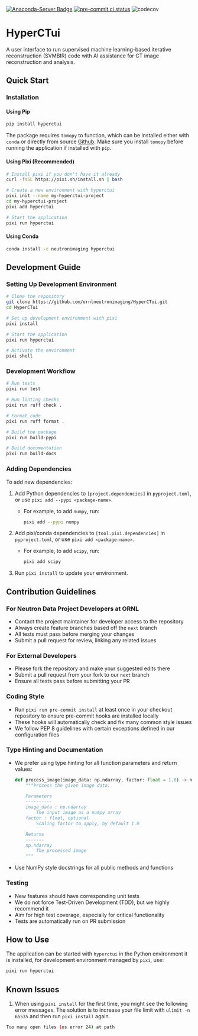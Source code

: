 [![Anaconda-Server Badge](https://anaconda.org/neutronimaging/hyperctui/badges/version.svg)](https://anaconda.org/neutronimaging/hyperctui)
[![pre-commit.ci status](https://results.pre-commit.ci/badge/github/ornlneutronimaging/HyperCTui/next.svg)](https://results.pre-commit.ci/latest/github/ornlneutronimaging/HyperCTui/next)
![codecov](https://codecov.io/gh/ornlneutronimaging/HyperCTui/graph/badge.svg?token=OcQABZITUc)

# HyperCTui

A user interface to run supervised machine learning-based iterative reconstruction (SVMBIR) code with AI assistance for CT image reconstruction and analysis.

## Quick Start

### Installation

#### Using Pip

```bash
pip install hyperctui
```

The package requires `tomopy` to function, which can be installed either with `conda` or directly from source [Github](https://github.com/tomopy/tomopy).
Make sure you install `tomopy` before running the application if installed with `pip`.

#### Using Pixi (Recommended)

```bash
# Install pixi if you don't have it already
curl -fsSL https://pixi.sh/install.sh | bash

# Create a new environment with hyperctui
pixi init --name my-hyperctui-project
cd my-hyperctui-project
pixi add hyperctui

# Start the application
pixi run hyperctui
```

#### Using Conda

```bash
conda install -c neutronimaging hyperctui
```

## Development Guide

### Setting Up Development Environment

```bash
# Clone the repository
git clone https://github.com/ornlneutronimaging/HyperCTui.git
cd HyperCTui

# Set up development environment with pixi
pixi install

# Start the application
pixi run hyperctui

# Activate the environment
pixi shell
```

### Development Workflow

```bash
# Run tests
pixi run test

# Run linting checks
pixi run ruff check .

# Format code
pixi run ruff format .

# Build the package
pixi run build-pypi

# Build documentation
pixi run build-docs
```

### Adding Dependencies

To add new dependencies:

1. Add Python dependencies to `[project.dependencies]` in `pyproject.toml`, or use `pixi add --pypi <package-name>`.
    - For example, to add `numpy`, run:

      ```bash
      pixi add --pypi numpy
      ```

2. Add pixi/conda dependencies to `[tool.pixi.dependencies]` in `pyproject.toml`, or use `pixi add <package-name>`.
    - For example, to add `scipy`, run:

      ```bash
      pixi add scipy
      ```

3. Run `pixi install` to update your environment.

## Contribution Guidelines

### For Neutron Data Project Developers at ORNL

- Contact the project maintainer for developer access to the repository
- Always create feature branches based off the `next` branch
- All tests must pass before merging your changes
- Submit a pull request for review, linking any related issues

### For External Developers

- Please fork the repository and make your suggested edits there
- Submit a pull request from your fork to our `next` branch
- Ensure all tests pass before submitting your PR

### Coding Style

- Run `pixi run pre-commit install` at least once in your checkout repository to ensure pre-commit hooks are installed locally
- These hooks will automatically check and fix many common style issues
- We follow PEP 8 guidelines with certain exceptions defined in our configuration files

### Type Hinting and Documentation

- We prefer using type hinting for all function parameters and return values:

  ```python
  def process_image(image_data: np.ndarray, factor: float = 1.0) -> np.ndarray:
      """Process the given image data.

      Parameters
      ----------
      image_data : np.ndarray
          The input image as a numpy array
      factor : float, optional
          Scaling factor to apply, by default 1.0

      Returns
      -------
      np.ndarray
          The processed image
      """
  ```

- Use NumPy style docstrings for all public methods and functions

### Testing

- New features should have corresponding unit tests
- We do not force Test-Driven Development (TDD), but we highly recommend it
- Aim for high test coverage, especially for critical functionality
- Tests are automatically run on PR submission

## How to Use

The application can be started with `hyperctui` in the Python environment it is installed, for development environment managed by `pixi`, use:

```bash
pixi run hyperctui
```

## Known Issues

1. When using `pixi install` for the first time, you might see the following error messages. The solution is to increase your file limit with `ulimit -n 65535` and then run `pixi install` again.

```bash
Too many open files (os error 24) at path
```
